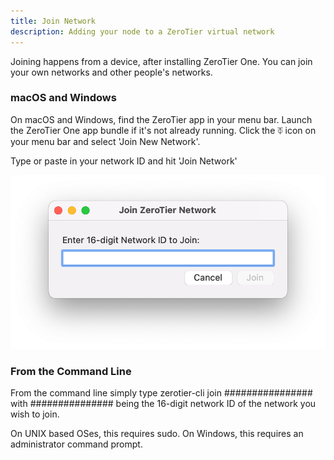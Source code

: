 ```yaml
---
title: Join Network
description: Adding your node to a ZeroTier virtual network
---
```


Joining happens from a device, after installing ZeroTier One. You can join your own networks and other people's networks.

### macOS and Windows

On macOS and Windows, find the ZeroTier app in your menu bar. Launch the ZeroTier One app bundle if it's not already running. Click the ⏁ icon on your menu bar and select 'Join New Network'.

Type or paste in your network ID and hit 'Join Network'

![Enter network ID](./images/network-join-01.png)

### From the Command Line

From the command line simply type zerotier-cli join ################ with ############### being the 16-digit network ID of the network you wish to join.

On UNIX based OSes, this requires sudo. On Windows, this requires an administrator command prompt.
